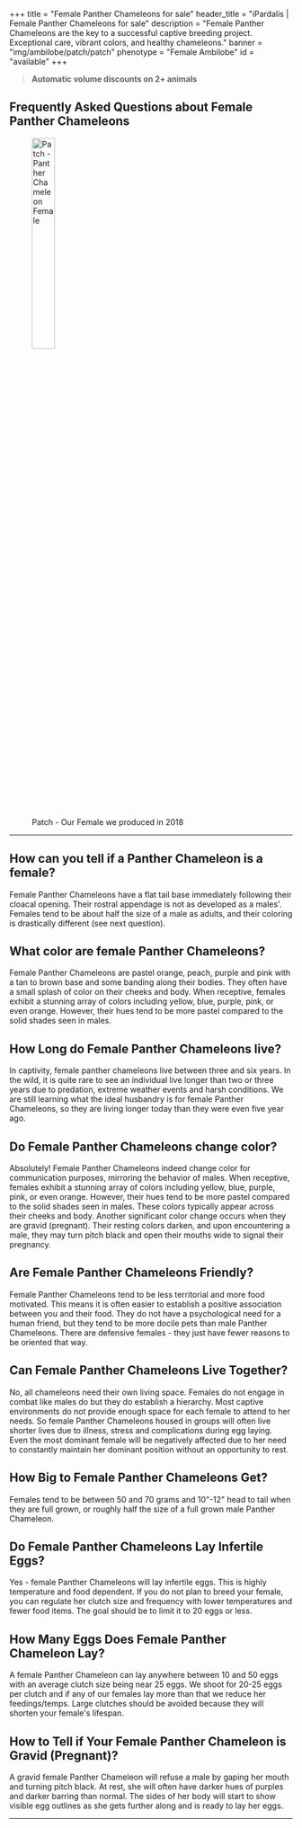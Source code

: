 +++
title = "Female Panther Chameleons for sale"
header_title = "iPardalis | Female Panther Chameleons for sale"
description = "Female Panther Chameleons are the key to a successful captive breeding project. Exceptional care, vibrant colors, and healthy chameleons."
banner = "img/ambilobe/patch/patch"
phenotype = "Female Ambilobe"
id = "available"
+++

> **Automatic volume discounts on 2+ animals**

## Frequently Asked Questions about Female Panther Chameleons

<figure itemprop="associatedMedia" itemscope itemtype="https://schema.org/ImageObject">
<img itemprop="contentUrl" src="/img/ambilobe/patch/patch.jpg" alt="Patch - Panther Chameleon Female" width=31% />
<figcaption itemprop="caption">Patch - Our Female we produced in 2018</figcaption>
</figure>
<hr>

## How can you tell if a Panther Chameleon is a female? 
Female Panther Chameleons have a flat tail base immediately following their cloacal opening. Their rostral appendage is not as developed as a males'. Females tend to be about half the size of a male as adults, and their coloring is drastically different (see next question).


## What color are female Panther Chameleons? 
Female Panther Chameleons are pastel orange, peach, purple and pink with a tan to brown base and some banding along their bodies. They often have a small splash of color on their cheeks and body. When receptive, females exhibit a stunning array of colors including yellow, blue, purple, pink, or even orange. However, their hues tend to be more pastel compared to the solid shades seen in males.


## How Long do Female Panther Chameleons live? 
In captivity, female panther chameleons live between three and six years. In the wild, it is quite rare to see an individual live longer than two or three years due to predation, extreme weather events and harsh conditions. We are still learning what the ideal husbandry is for female Panther Chameleons, so they are living longer today than they were even five year ago. 


## Do Female Panther Chameleons change color? 
Absolutely! Female Panther Chameleons indeed change color for communication purposes, mirroring the behavior of males. When receptive, females exhibit a stunning array of colors including yellow, blue, purple, pink, or even orange. However, their hues tend to be more pastel compared to the solid shades seen in males. These colors typically appear across their cheeks and body. Another significant color change occurs when they are gravid (pregnant). Their resting colors darken, and upon encountering a male, they may turn pitch black and open their mouths wide to signal their pregnancy.


## Are Female Panther Chameleons Friendly? 
Female Panther Chameleons tend to be less territorial and more food motivated. This means it is often easier to establish a positive association between you and their food. They do not have a psychological need for a human friend, but they tend to be more docile pets than male Panther Chameleons. There are defensive females - they just have fewer reasons to be oriented that way.


## Can Female Panther Chameleons Live Together? 
No, all chameleons need their own living space. Females do not engage in combat like males do but they do establish a hierarchy. Most captive environments do not provide enough space for each female to attend to her needs. So female Panther Chameleons housed in groups will often live shorter lives due to illness, stress and complications during egg laying. Even the most dominant female will be negatively affected due to her need to constantly maintain her dominant position without an opportunity to rest.


## How Big to Female Panther Chameleons Get? 
Females tend to be between 50 and 70 grams and 10"-12" head to tail when they are full grown, or roughly half the size of a full grown male Panther Chameleon.


## Do Female Panther Chameleons Lay Infertile Eggs? 
Yes - female Panther Chameleons will lay infertile eggs. This is highly temperature and food dependent. If you do not plan to breed your female, you can regulate her clutch size and frequency with lower temperatures and fewer food items. The goal should be to limit it to 20 eggs or less.


## How Many Eggs Does Female Panther Chameleon Lay? 
A female Panther Chameleon can lay anywhere between 10 and 50 eggs with an average clutch size being near 25 eggs. We shoot for 20-25 eggs per clutch and if any of our females lay more than that we reduce her feedings/temps. Large clutches should be avoided because they will shorten your female's lifespan.


## How to Tell if Your Female Panther Chameleon is Gravid (Pregnant)? 
A gravid female Panther Chameleon will refuse a male by gaping her mouth and turning pitch black. At rest, she will often have darker hues of purples and darker barring than normal. The sides of her body will start to show visible egg outlines as she gets further along and is ready to lay her eggs.


--- 